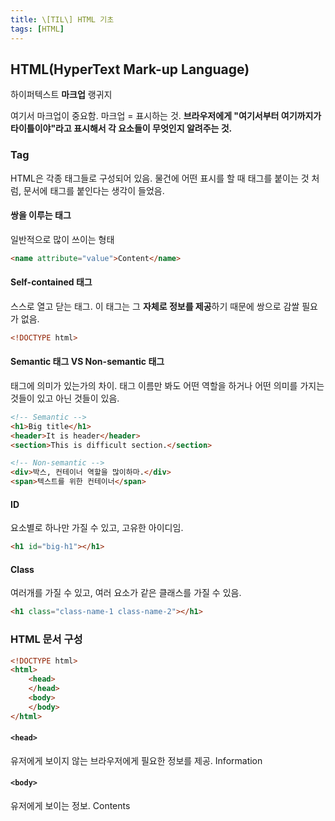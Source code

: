 ```yaml
---
title: \[TIL\] HTML 기초
tags: [HTML]
---
```


## HTML(HyperText Mark-up Language)

하이퍼텍스트 **마크업** 랭귀지

여기서 마크업이 중요함. 마크업 = 표시하는 것.
**브라우저에게 "여기서부터 여기까지가 타이틀이야"라고 표시해서 각 요소들이 무엇인지 알려주는 것.**

### Tag

HTML은 각종 태그들로 구성되어 있음. 물건에 어떤 표시를 할 때 태그를 붙이는 것 처럼, 문서에 태그를 붙인다는 생각이 들었음.

#### 쌍을 이루는 태그

일반적으로 많이 쓰이는 형태

```html
<name attribute="value">Content</name>
```

#### Self-contained 태그

스스로 열고 닫는 태그. 이 태그는 그 **자체로 정보를 제공**하기 때문에 쌍으로 감쌀 필요가 없음.

```html
<!DOCTYPE html>
```

#### Semantic 태그 VS Non-semantic 태그

태그에 의미가 있는가의 차이. 태그 이름만 봐도 어떤 역할을 하거나 어떤 의미를 가지는 것들이 있고 아닌 것들이 있음.

```html
<!-- Semantic -->
<h1>Big title</h1>
<header>It is header</header>
<section>This is difficult section.</section>

<!-- Non-semantic -->
<div>박스, 컨테이너 역할을 많이하마.</div>
<span>텍스트를 위한 컨테이너</span>
```

#### ID

요소별로 하나만 가질 수 있고, 고유한 아이디임.

```html
<h1 id="big-h1"></h1>
```

#### Class

여러개를 가질 수 있고, 여러 요소가 같은 클래스를 가질 수 있음.

```html
<h1 class="class-name-1 class-name-2"></h1>
```

### HTML 문서 구성

```html
<!DOCTYPE html>
<html>
    <head>
    </head>
    <body>
    </body>
</html>
```

#### `<head>`

유저에게 보이지 않는 브라우저에게 필요한 정보를 제공. Information

#### `<body>`

유저에게 보이는 정보. Contents
